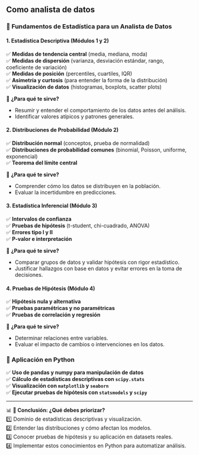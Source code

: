## Como analista de datos

### **📌 Fundamentos de Estadística para un Analista de Datos**  

#### **1. Estadística Descriptiva (Módulos 1 y 2)**
✅ **Medidas de tendencia central** (media, mediana, moda)  
✅ **Medidas de dispersión** (varianza, desviación estándar, rango, coeficiente de variación)  
✅ **Medidas de posición** (percentiles, cuartiles, IQR)  
✅ **Asimetría y curtosis** (para entender la forma de la distribución)  
✅ **Visualización de datos** (histogramas, boxplots, scatter plots)  

🔹 **¿Para qué te sirve?**  
- Resumir y entender el comportamiento de los datos antes del análisis.  
- Identificar valores atípicos y patrones generales.  

#### **2. Distribuciones de Probabilidad (Módulo 2)**
✅ **Distribución normal** (conceptos, prueba de normalidad)  
✅ **Distribuciones de probabilidad comunes** (binomial, Poisson, uniforme, exponencial)  
✅ **Teorema del límite central**  

🔹 **¿Para qué te sirve?**  
- Comprender cómo los datos se distribuyen en la población.  
- Evaluar la incertidumbre en predicciones.  

#### **3. Estadística Inferencial (Módulo 3)**
✅ **Intervalos de confianza**  
✅ **Pruebas de hipótesis** (t-student, chi-cuadrado, ANOVA)  
✅ **Errores tipo I y II**  
✅ **P-valor e interpretación**  

🔹 **¿Para qué te sirve?**  
- Comparar grupos de datos y validar hipótesis con rigor estadístico.  
- Justificar hallazgos con base en datos y evitar errores en la toma de decisiones.  

#### **4. Pruebas de Hipótesis (Módulo 4)**
✅ **Hipótesis nula y alternativa**  
✅ **Pruebas paramétricas y no paramétricas**  
✅ **Pruebas de correlación y regresión**  

🔹 **¿Para qué te sirve?**  
- Determinar relaciones entre variables.  
- Evaluar el impacto de cambios o intervenciones en los datos.  

### **📌 Aplicación en Python**
✅ **Uso de pandas y numpy para manipulación de datos**  
✅ **Cálculo de estadísticas descriptivas con `scipy.stats`**  
✅ **Visualización con `matplotlib` y `seaborn`**  
✅ **Ejecutar pruebas de hipótesis con `statsmodels` y `scipy`**  

---

📊 **🎯 Conclusión: ¿Qué debes priorizar?**  
1️⃣ Dominio de estadísticas descriptivas y visualización.  
2️⃣ Entender las distribuciones y cómo afectan los modelos.  
3️⃣ Conocer pruebas de hipótesis y su aplicación en datasets reales.  
4️⃣ Implementar estos conocimientos en Python para automatizar análisis.  

